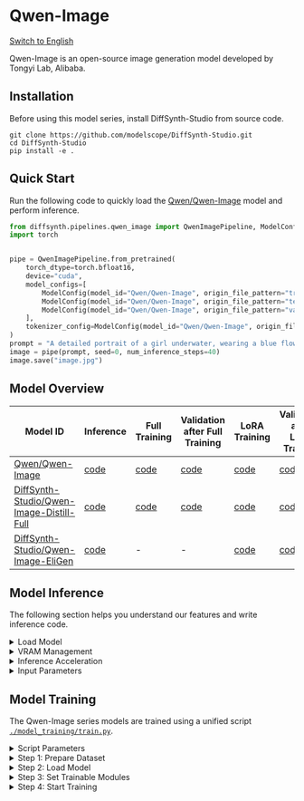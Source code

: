 # Qwen-Image

[Switch to English](./README.md)

Qwen-Image is an open-source image generation model developed by Tongyi Lab, Alibaba.

## Installation

Before using this model series, install DiffSynth-Studio from source code.

```shell
git clone https://github.com/modelscope/DiffSynth-Studio.git  
cd DiffSynth-Studio
pip install -e .
```

## Quick Start

Run the following code to quickly load the [Qwen/Qwen-Image](https://www.modelscope.cn/models/Qwen/Qwen-Image  ) model and perform inference.

```python
from diffsynth.pipelines.qwen_image import QwenImagePipeline, ModelConfig
import torch


pipe = QwenImagePipeline.from_pretrained(
    torch_dtype=torch.bfloat16,
    device="cuda",
    model_configs=[
        ModelConfig(model_id="Qwen/Qwen-Image", origin_file_pattern="transformer/diffusion_pytorch_model*.safetensors"),
        ModelConfig(model_id="Qwen/Qwen-Image", origin_file_pattern="text_encoder/model*.safetensors"),
        ModelConfig(model_id="Qwen/Qwen-Image", origin_file_pattern="vae/diffusion_pytorch_model.safetensors"),
    ],
    tokenizer_config=ModelConfig(model_id="Qwen/Qwen-Image", origin_file_pattern="tokenizer/"),
)
prompt = "A detailed portrait of a girl underwater, wearing a blue flowing dress, hair gently floating, clear light and shadow, surrounded by bubbles, calm expression, fine details, dreamy and beautiful."
image = pipe(prompt, seed=0, num_inference_steps=40)
image.save("image.jpg")
```

## Model Overview

|Model ID|Inference|Full Training|Validation after Full Training|LoRA Training|Validation after LoRA Training|
|-|-|-|-|-|-|
|[Qwen/Qwen-Image](https://www.modelscope.cn/models/Qwen/Qwen-Image  )|[code](./model_inference/Qwen-Image.py)|[code](./model_training/full/Qwen-Image.sh)|[code](./model_training/validate_full/Qwen-Image.py)|[code](./model_training/lora/Qwen-Image.sh)|[code](./model_training/validate_lora/Qwen-Image.py)|
|[DiffSynth-Studio/Qwen-Image-Distill-Full](https://www.modelscope.cn/models/DiffSynth-Studio/Qwen-Image-Distill-Full)|[code](./model_inference/Qwen-Image-Distill-Full.py)|[code](./model_training/full/Qwen-Image-Distill-Full.sh)|[code](./model_training/validate_full/Qwen-Image-Distill-Full.py)|[code](./model_training/lora/Qwen-Image-Distill-Full.sh)|[code](./model_training/validate_lora/Qwen-Image-Distill-Full.py)|
|[DiffSynth-Studio/Qwen-Image-EliGen](https://www.modelscope.cn/models/DiffSynth-Studio/Qwen-Image-EliGen)|[code](./model_inference/Qwen-Image-EliGen.py)|-|-|[code](./model_training/lora/Qwen-Image-EliGen.sh)|[code](./model_training/validate_lora/Qwen-Image-EliGen.py)|

## Model Inference

The following section helps you understand our features and write inference code.

<details>

<summary>Load Model</summary>

Use `from_pretrained` to load the model:

```python
from diffsynth.pipelines.qwen_image import QwenImagePipeline, ModelConfig
import torch

pipe = QwenImagePipeline.from_pretrained(
    torch_dtype=torch.bfloat16,
    device="cuda",
    model_configs=[
        ModelConfig(model_id="Qwen/Qwen-Image", origin_file_pattern="transformer/diffusion_pytorch_model*.safetensors"),
        ModelConfig(model_id="Qwen/Qwen-Image", origin_file_pattern="text_encoder/model*.safetensors"),
        ModelConfig(model_id="Qwen/Qwen-Image", origin_file_pattern="vae/diffusion_pytorch_model.safetensors"),
    ],
    tokenizer_config=ModelConfig(model_id="Qwen/Qwen-Image", origin_file_pattern="tokenizer/"),
)
```

Here, `torch_dtype` and `device` set the computation precision and device. `model_configs` can be used in different ways to specify model paths:

* Download the model from [ModelScope](https://modelscope.cn/  ) and load it. In this case, fill in `model_id` and `origin_file_pattern`, for example:

```python
ModelConfig(model_id="Qwen/Qwen-Image", origin_file_pattern="transformer/diffusion_pytorch_model*.safetensors"),
```

* Load the model from a local file path. In this case, fill in `path`, for example:

```python
ModelConfig(path="models/xxx.safetensors")
```

For a single model loaded from multiple files, use a list, for example:

```python
ModelConfig(path=[
    "models/Qwen/Qwen-Image/text_encoder/model-00001-of-00004.safetensors",
    "models/Qwen/Qwen-Image/text_encoder/model-00002-of-00004.safetensors",
    "models/Qwen/Qwen-Image/text_encoder/model-00003-of-00004.safetensors",
    "models/Qwen/Qwen-Image/text_encoder/model-00004-of-00004.safetensors",
])
```

`ModelConfig` provides extra options to control model loading behavior:

* `local_model_path`: Path to save downloaded models. Default is `"./models"`.
* `skip_download`: Whether to skip downloading. Default is `False`. If your network cannot access [ModelScope](https://modelscope.cn/  ), download the required files manually and set this to `True`.

</details>


<details>

<summary>VRAM Management</summary>

DiffSynth-Studio provides fine-grained VRAM management for the Qwen-Image model. This allows the model to run on devices with low VRAM. You can enable the offload feature using the code below. It moves some model parts to CPU memory when GPU memory is limited.

```python
pipe = QwenImagePipeline.from_pretrained(
    torch_dtype=torch.bfloat16,
    device="cuda",
    model_configs=[
        ModelConfig(model_id="Qwen/Qwen-Image", origin_file_pattern="transformer/diffusion_pytorch_model*.safetensors", offload_device="cpu"),
        ModelConfig(model_id="Qwen/Qwen-Image", origin_file_pattern="text_encoder/model*.safetensors", offload_device="cpu"),
        ModelConfig(model_id="Qwen/Qwen-Image", origin_file_pattern="vae/diffusion_pytorch_model.safetensors", offload_device="cpu"),
    ],
    tokenizer_config=ModelConfig(model_id="Qwen/Qwen-Image", origin_file_pattern="tokenizer/"),
)
pipe.enable_vram_management()
```

FP8 quantization is also supported:

```python
pipe = QwenImagePipeline.from_pretrained(
    torch_dtype=torch.bfloat16,
    device="cuda",
    model_configs=[
        ModelConfig(model_id="Qwen/Qwen-Image", origin_file_pattern="transformer/diffusion_pytorch_model*.safetensors", offload_dtype=torch.float8_e4m3fn),
        ModelConfig(model_id="Qwen/Qwen-Image", origin_file_pattern="text_encoder/model*.safetensors", offload_dtype=torch.float8_e4m3fn),
        ModelConfig(model_id="Qwen/Qwen-Image", origin_file_pattern="vae/diffusion_pytorch_model.safetensors", offload_dtype=torch.float8_e4m3fn),
    ],
    tokenizer_config=ModelConfig(model_id="Qwen/Qwen-Image", origin_file_pattern="tokenizer/"),
)
pipe.enable_vram_management()
```

You can use FP8 quantization and offload at the same time:

```python
pipe = QwenImagePipeline.from_pretrained(
    torch_dtype=torch.bfloat16,
    device="cuda",
    model_configs=[
        ModelConfig(model_id="Qwen/Qwen-Image", origin_file_pattern="transformer/diffusion_pytorch_model*.safetensors", offload_device="cpu", offload_dtype=torch.float8_e4m3fn),
        ModelConfig(model_id="Qwen/Qwen-Image", origin_file_pattern="text_encoder/model*.safetensors", offload_device="cpu", offload_dtype=torch.float8_e4m3fn),
        ModelConfig(model_id="Qwen/Qwen-Image", origin_file_pattern="vae/diffusion_pytorch_model.safetensors", offload_device="cpu", offload_dtype=torch.float8_e4m3fn),
    ],
    tokenizer_config=ModelConfig(model_id="Qwen/Qwen-Image", origin_file_pattern="tokenizer/"),
)
pipe.enable_vram_management()
```

FP8 quantization can greatly reduce VRAM use, but it does not speed up inference. Some models may have quality issues like blur, tearing, or distortion when using FP8. Use FP8 with care.

After enabling VRAM management, the framework will automatically choose a memory strategy based on free VRAM. The `enable_vram_management` function has the following options to control this strategy:

* `vram_limit`: VRAM usage limit in GB. By default, it uses all free VRAM on the device. Note that this is not a strict limit. If the set limit is too low but actual free VRAM is enough, the model will run with minimal VRAM use. Set it to 0 for the smallest possible VRAM use.
* `vram_buffer`: VRAM buffer size in GB. Default is 0.5GB. A buffer is needed because large network layers may use more VRAM than expected during loading. The best value is the VRAM size of the largest model layer.
* `num_persistent_param_in_dit`: Number of parameters to keep in VRAM in the DiT model. Default is no limit. This option will be removed in the future. Do not rely on it.
* `enable_dit_fp8_computation`: Whether to enable FP8 computation in the DiT model. This is only applicable to GPUs that support FP8 operations (e.g., H200, etc.). Disabled by default.

</details>


<details>

<summary>Inference Acceleration</summary>

* FP8 Quantization: Choose the appropriate quantization method based on your hardware and requirements.
    * GPUs that do not support FP8 computation (e.g., A100, 4090, etc.): FP8 quantization will only reduce VRAM usage without speeding up inference. Code: [./model_inference_lor_vram/Qwen-Image.py](./model_inference_lor_vram/Qwen-Image.py)
    * GPUs that support FP8 operations (e.g., H200, etc.): Please install [Flash Attention 3](https://github.com/Dao-AILab/flash-attention). Otherwise, FP8 acceleration will only apply to Linear layers.
        * Faster inference but higher VRAM usage: Use [./accelerate/Qwen-Image-FP8.py](./accelerate/Qwen-Image-FP8.py)
        * Slightly slower inference but lower VRAM usage: Use [./accelerate/Qwen-Image-FP8-offload.py](./accelerate/Qwen-Image-FP8-offload.py)

</details>


<details>

<summary>Input Parameters</summary>

The pipeline supports the following input parameters during inference:

* `prompt`: Text prompt that describes what should appear in the image.
* `negative_prompt`: Negative prompt that describes what should not appear in the image. Default is `""`.
* `cfg_scale`: Parameter for classifier-free guidance. Default is 1. It takes effect when set to a value greater than 1.
* `input_image`: Input image for image-to-image generation. Used with `denoising_strength`.
* `denoising_strength`: Denoising strength, range from 0 to 1. Default is 1. When close to 0, the output image is similar to the input. When close to 1, the output is more different. Do not set this to a non-1 value if `input_image` is not given.
* `height`: Image height. Must be a multiple of 16.
* `width`: Image width. Must be a multiple of 16.
* `seed`: Random seed. Default is `None`, meaning fully random.
* `rand_device`: Device for generating random noise. Default is `"cpu"`. Setting it to `"cuda"` may lead to different results on different GPUs.
* `num_inference_steps`: Number of inference steps. Default is 30.
* `tiled`: Whether to enable tiled VAE inference. Default is `False`. Set to `True` to reduce VRAM use in VAE encoding/decoding. This causes small errors and slightly longer inference time.
* `tile_size`: Tile size for VAE encoding/decoding. Default is 128. Only works when `tiled=True`.
* `tile_stride`: Tile stride for VAE encoding/decoding. Default is 64. Only works when `tiled=True`. Must be less than or equal to `tile_size`.
* `progress_bar_cmd`: Progress bar display. Default is `tqdm.tqdm`. Set to `lambda x: x` to hide the progress bar.

</details>


## Model Training

The Qwen-Image series models are trained using a unified script [`./model_training/train.py`](./model_training/train.py).

<details>

<summary>Script Parameters</summary>

The script includes the following parameters:

* Dataset
  * `--dataset_base_path`: Root path of the dataset.
  * `--dataset_metadata_path`: Path to the dataset metadata file.
  * `--max_pixels`: Maximum pixel area. Default is 1024*1024. When dynamic resolution is enabled, any image with resolution higher than this will be resized down.
  * `--height`: Height of image or video. Leave `height` and `width` empty to enable dynamic resolution.
  * `--width`: Width of image or video. Leave `height` and `width` empty to enable dynamic resolution.
  * `--data_file_keys`: Data file keys in metadata. Separate with commas.
  * `--dataset_repeat`: Number of times the dataset repeats per epoch.
  * `--dataset_num_workers`: Number of workers for data loading.
* Model
  * `--model_paths`: Model paths to load. In JSON format.
  * `--model_id_with_origin_paths`: Model ID with original paths, e.g., Qwen/Qwen-Image:transformer/diffusion_pytorch_model*.safetensors. Separate with commas.
  * `--tokenizer_path`: Tokenizer path. Leave empty to auto-download.
* Training
  * `--learning_rate`: Learning rate.
  * `--num_epochs`: Number of epochs.
  * `--output_path`: Save path.
  * `--remove_prefix_in_ckpt`: Remove prefix in checkpoint.
  * `--save_steps`: Number of checkpoint saving invervals. If None, checkpoints will be saved every epoch.
  * `--find_unused_parameters`: Whether to find unused parameters in DDP.
* Trainable Modules
  * `--trainable_models`: Models to train, e.g., dit, vae, text_encoder.
  * `--lora_base_model`: Which model to add LoRA to.
  * `--lora_target_modules`: Which layers to add LoRA to.
  * `--lora_rank`: Rank of LoRA.
* Extra Model Inputs
  * `--extra_inputs`: Extra model inputs, separated by commas.
* VRAM Management
  * `--use_gradient_checkpointing`: Whether to enable gradient checkpointing.
  * `--use_gradient_checkpointing_offload`: Whether to offload gradient checkpointing to CPU memory.
  * `--gradient_accumulation_steps`: Number of gradient accumulation steps.
* Others
  * `--align_to_opensource_format`: Whether to align DiT LoRA format with open-source version. Only works for LoRA training.

In addition, the training framework is built on [`accelerate`](https://huggingface.co/docs/accelerate/index). Run `accelerate config` before training to set GPU-related settings. For some training tasks (e.g., full training of 20B model), we provide suggested `accelerate` config files. Check the corresponding training script for details.

</details>


<details>

<summary>Step 1: Prepare Dataset</summary>

The dataset contains a set of files. We suggest organizing your dataset like this:

```
data/example_image_dataset/
├── metadata.csv
├── image1.jpg
└── image2.jpg
```

Here, `image1.jpg` and `image2.jpg` are image files for training, and `metadata.csv` is a metadata list, for example:

```
image,prompt
image1.jpg,"a cat is sleeping"
image2.jpg,"a dog is running"
```

We have built a sample image dataset for your testing. Use the following command to download it:

```shell
modelscope download --dataset DiffSynth-Studio/example_image_dataset --local_dir ./data/example_image_dataset
```

The dataset supports multiple image formats: `"jpg", "jpeg", "png", "webp"`.

Image size can be controlled by script parameters `--height` and `--width`. When `--height` and `--width` are empty, dynamic resolution is enabled. Images will be trained using their original sizes.

**We strongly recommend using fixed resolution for training, as multi-GPU training may have load balancing issues with dynamic resolution.**

</details>


<details>

<summary>Step 2: Load Model</summary>

Similar to model loading during inference, you can set the model to load directly by model ID. For example, during inference we load the model like this:

```python
model_configs=[
    ModelConfig(model_id="Qwen/Qwen-Image", origin_file_pattern="transformer/diffusion_pytorch_model*.safetensors"),
    ModelConfig(model_id="Qwen/Qwen-Image", origin_file_pattern="text_encoder/model*.safetensors"),
    ModelConfig(model_id="Qwen/Qwen-Image", origin_file_pattern="vae/diffusion_pytorch_model.safetensors"),
]
```

Then during training, use the following parameter to load the same models:

```shell
--model_id_with_origin_paths "Qwen/Qwen-Image:transformer/diffusion_pytorch_model*.safetensors,Qwen/Qwen-Image:text_encoder/model*.safetensors,Qwen/Qwen-Image:vae/diffusion_pytorch_model.safetensors"
```

If you want to load the model from local files, for example, during inference:

```python
model_configs=[
    ModelConfig([
        "models/Qwen/Qwen-Image/transformer/diffusion_pytorch_model-00001-of-00009.safetensors",
        "models/Qwen/Qwen-Image/transformer/diffusion_pytorch_model-00002-of-00009.safetensors",
        "models/Qwen/Qwen-Image/transformer/diffusion_pytorch_model-00003-of-00009.safetensors",
        "models/Qwen/Qwen-Image/transformer/diffusion_pytorch_model-00004-of-00009.safetensors",
        "models/Qwen/Qwen-Image/transformer/diffusion_pytorch_model-00005-of-00009.safetensors",
        "models/Qwen/Qwen-Image/transformer/diffusion_pytorch_model-00006-of-00009.safetensors",
        "models/Qwen/Qwen-Image/transformer/diffusion_pytorch_model-00007-of-00009.safetensors",
        "models/Qwen/Qwen-Image/transformer/diffusion_pytorch_model-00008-of-00009.safetensors",
        "models/Qwen/Qwen-Image/transformer/diffusion_pytorch_model-00009-of-00009.safetensors"
    ]),
    ModelConfig([
        "models/Qwen/Qwen-Image/text_encoder/model-00001-of-00004.safetensors",
        "models/Qwen/Qwen-Image/text_encoder/model-00002-of-00004.safetensors",
        "models/Qwen/Qwen-Image/text_encoder/model-00003-of-00004.safetensors",
        "models/Qwen/Qwen-Image/text_encoder/model-00004-of-00004.safetensors"
    ]),
    ModelConfig("models/Qwen/Qwen-Image/vae/diffusion_pytorch_model.safetensors")
]
```

Then during training, set it as:

```shell
--model_paths '[
    [
        "models/Qwen/Qwen-Image/transformer/diffusion_pytorch_model-00001-of-00009.safetensors",
        "models/Qwen/Qwen-Image/transformer/diffusion_pytorch_model-00002-of-00009.safetensors",
        "models/Qwen/Qwen-Image/transformer/diffusion_pytorch_model-00003-of-00009.safetensors",
        "models/Qwen/Qwen-Image/transformer/diffusion_pytorch_model-00004-of-00009.safetensors",
        "models/Qwen/Qwen-Image/transformer/diffusion_pytorch_model-00005-of-00009.safetensors",
        "models/Qwen/Qwen-Image/transformer/diffusion_pytorch_model-00006-of-00009.safetensors",
        "models/Qwen/Qwen-Image/transformer/diffusion_pytorch_model-00007-of-00009.safetensors",
        "models/Qwen/Qwen-Image/transformer/diffusion_pytorch_model-00008-of-00009.safetensors",
        "models/Qwen/Qwen-Image/transformer/diffusion_pytorch_model-00009-of-00009.safetensors"
    ],
    [
        "models/Qwen/Qwen-Image/text_encoder/model-00001-of-00004.safetensors",
        "models/Qwen/Qwen-Image/text_encoder/model-00002-of-00004.safetensors",
        "models/Qwen/Qwen-Image/text_encoder/model-00003-of-00004.safetensors",
        "models/Qwen/Qwen-Image/text_encoder/model-00004-of-00004.safetensors"
    ],
    "models/Qwen/Qwen-Image/vae/diffusion_pytorch_model.safetensors"
]' \
```

</details>


<details>

<summary>Step 3: Set Trainable Modules</summary>

The training framework supports training base models or LoRA models. Here are some examples:

* Full training of DiT part: `--trainable_models dit`
* Train LoRA on DiT part: `--lora_base_model dit --lora_target_modules "to_q,to_k,to_v,add_q_proj,add_k_proj,add_v_proj,to_out.0,to_add_out,img_mlp.net.2,img_mod.1,txt_mlp.net.2,txt_mod.1" --lora_rank 32`

Also, since the training script loads multiple modules (text encoder, dit, vae), you need to remove prefixes when saving model files. For example, when fully training the DiT part or training LoRA on DiT, set `--remove_prefix_in_ckpt pipe.dit.`

</details>


<details>

<summary>Step 4: Start Training</summary>

We have written training commands for each model. Please refer to the table at the start of this document.

</details>
